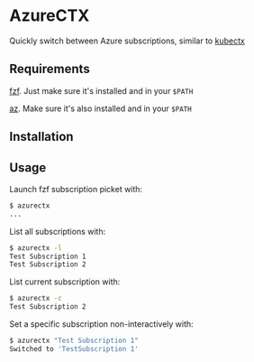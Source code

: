 # AzureCTX

Quickly switch between Azure subscriptions, similar to
[kubectx](https://github.com/ahmetb/kubectx)

## Requirements

[fzf](https://github.com/junegunn/fzf). Just make sure it's installed and in
your `$PATH`

[az](https://docs.microsoft.com/en-us/cli/azure/install-azure-cli). Make sure
it's also installed and in your `$PATH`

## Installation

## Usage

Launch fzf subscription picket with:

```bash
$ azurectx
...
```

List all subscriptions with:

```bash
$ azurectx -l
Test Subscription 1
Test Subscription 2
```

List current subscription with:

```bash
$ azurectx -c
Test Subscription 2
```

Set a specific subscription non-interactively with:

```bash
$ azurectx "Test Subscription 1"
Switched to 'TestSubscription 1'
```
